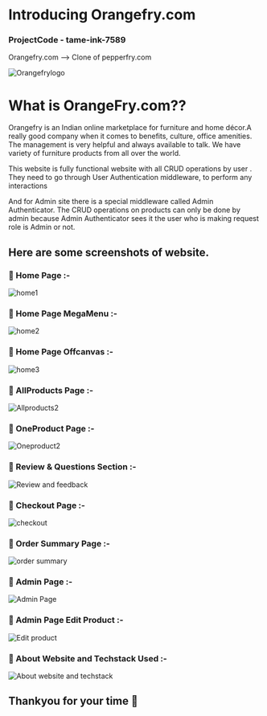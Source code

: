 # Introducing Orangefry.com

### ProjectCode - tame-ink-7589

Orangefry.com  --> Clone of pepperfry.com

![Orangefrylogo](https://user-images.githubusercontent.com/112753481/213991299-a2c6fe60-d6e2-4238-b8e2-552d61519352.png)


# What is OrangeFry.com??
Orangefry is an Indian online marketplace for furniture and home décor.A really good company when it comes to benefits, culture, office amenities. The management is very helpful and always available to talk. We have variety of furniture products from all over the world.

This website is fully functional website with all CRUD operations by user .
They need to go through User Authentication middleware, to perform any interactions

And for Admin site there is a special middleware called Admin Authenticator.
The CRUD operations on products can only be done by admin because Admin Authenticator sees it the user who is making request role is Admin or not.


## Here are some screenshots of website.

### 🍊 Home Page :-

![home1](https://user-images.githubusercontent.com/112753481/213990182-6f5288f8-30e3-472f-a453-a271c138334e.jpg)

### 🍊 Home Page MegaMenu :-

![home2](https://user-images.githubusercontent.com/112753481/213990270-1494ad27-18a0-4cf0-bca6-28942ff2b9e8.jpg)

### 🍊 Home Page Offcanvas :-

![home3](https://user-images.githubusercontent.com/112753481/213990333-f401dc57-b91f-47f3-97b8-f104091af258.jpg)

### 🍊 AllProducts Page :-

![Allproducts2](https://user-images.githubusercontent.com/112753481/213993221-766f7f69-e258-4074-9114-5bdc476bc411.jpg)

### 🍊 OneProduct Page :-

![Oneproduct2](https://user-images.githubusercontent.com/112753481/213993265-6bb7a67f-ae6e-4cab-842e-14531cbbabda.jpg)

### 🍊 Review & Questions Section :-

![Review and feedback](https://user-images.githubusercontent.com/112753481/213990478-29c481d9-51c3-447c-ac94-b1e2b5708b9d.jpg)

### 🍊 Checkout Page :-

![checkout](https://user-images.githubusercontent.com/112753481/213990509-38ddfede-59c1-411b-884b-dfb83473ce04.jpg)

### 🍊 Order Summary Page :-

![order summary](https://user-images.githubusercontent.com/112753481/213990553-87debb1c-9fd8-4e0e-b6dd-2fdb4e533c11.jpg)

### 🍊 Admin Page :-
![Admin Page](https://user-images.githubusercontent.com/112753481/213990597-75e9630e-ac2f-4f2c-9683-01849960d780.jpg)

### 🍊 Admin Page Edit Product :-
![Edit product](https://user-images.githubusercontent.com/112753481/213990656-ddddba9a-fa49-4148-ade6-ba958d0c3adf.jpg)

### 🍊 About Website and Techstack Used :-
![About website and techstack](https://user-images.githubusercontent.com/112753481/213990703-87e08992-e1ed-4b2e-8850-1e3466217063.jpg)


## Thankyou for your time 💝
